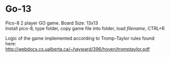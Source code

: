 # Go-13

Pico-8 2 player GO game. Board Size: 13x13 <br/>
Install pico-8, type folder, copy game file into folder, load *filename*, CTRL+R

Logic of the game implemented according to Tromp-Taylor rules found here:<br/>
http://webdocs.cs.ualberta.ca/~hayward/396/hoven/tromptaylor.pdf

